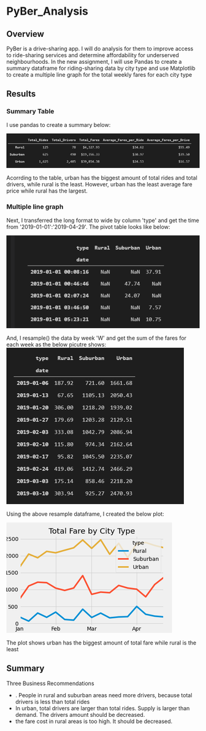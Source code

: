 # PyBer_Analysis
## Overview
PyBer is a drive-sharing app. I will do analysis for them to improve access to ride-sharing services and determine affordability for underserved neighbourhoods.
In the new assignment, I will use Pandas to create a summary dataframe for riding-sharing data by city type and
use Matplotlib to create a multiple line graph for the total weekly fares for each city type

## Results

### Summary Table
I use pandas to create a summary below:

![summary](/Resources/summary.png)

Acorrding to the table, urban has the biggest amount of total rides and total drivers, while rural is the least.
However, urban has the least average fare price while rural has the largest.

### Multiple line graph
Next, I transferred the long format to wide by column 'type' and get the time from '2019-01-01':'2019-04-29'. The pivot table looks like below:

![pivot](/Resources/pivot.png)

And, I resample() the data by week 'W' and get the sum of the fares for each week as the below picutre shows:
![resample](/Resources/resample.png)

Using the above resample dataframe, I created the below plot:

![plot](/Resources/PyBer_fare_summary.png)

The plot shows urban has the biggest amount of total fare while rural is the least

## Summary
Three Business Recommendations
 - . People in rural and suburban areas need more drivers, because total drivers is less than total rides
 - In urban, total drivers are larger than total rides. Supply is larger than demand. The drivers amount should be decreased.
 - the fare cost in rural areas is too high. It should be decreased.
 